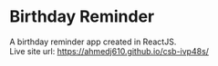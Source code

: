 # Birthday Reminder
A birthday reminder app created in ReactJS.\
Live site url: https://ahmedj610.github.io/csb-ivp48s/
